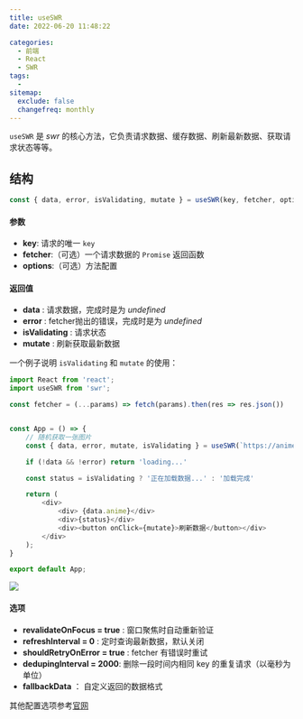 ```yaml
---
title: useSWR
date: 2022-06-20 11:48:22

categories:
  - 前端
  - React
  - SWR
tags:
  - 
sitemap:
  exclude: false
  changefreq: monthly
---
```


`useSWR` 是 *swr* 的核心方法，它负责请求数据、缓存数据、刷新最新数据、获取请求状态等等。

## 结构

```js
const { data, error, isValidating, mutate } = useSWR(key, fetcher, options)
```

#### 参数

-   **key**: 请求的唯一 `key` 
-   **fetcher**:（可选）一个请求数据的 `Promise` 返回函数 
-   **options**:（可选）方法配置

#### 返回值

-   **data** : 请求数据，完成时是为 *undefined*
-   **error** : fetcher抛出的错误，完成时是为 *undefined*
-   **isValidating** : 请求状态
-   **mutate** : 刷新获取最新数据

一个例子说明 `isValidating` 和 `mutate` 的使用：

```js
import React from 'react';
import useSWR from 'swr';

const fetcher = (...params) => fetch(params).then(res => res.json())


const App = () => {
    // 随机获取一张图片
    const { data, error, mutate, isValidating } = useSWR(`https://animechan.vercel.app/api/random`, fetcher)  // useSWR的第一个参数会传入fetcher方法中

    if (!data && !error) return 'loading...'

    const status = isValidating ? '正在加载数据...' : '加载完成'

    return (
        <div>
            <div> {data.anime}</div>
            <div>{status}</div>
            <div><button onClick={mutate}>刷新数据</button></div>
        </div>
    );
}

export default App;
```

![](https://linyc.oss-cn-beijing.aliyuncs.com/useSwr.gif)

#### 选项

-   **revalidateOnFocus = true** : 窗口聚焦时自动重新验证
-   **refreshInterval = 0** : 定时查询最新数据，默认关闭
-   **shouldRetryOnError = true** : fetcher 有错误时重试
-   **dedupingInterval = 2000**: 删除一段时间内相同 key 的重复请求（以毫秒为单位）
-   **fallbackData** ： 自定义返回的数据格式

其他配置选项参考[官网](https://swr.bootcss.com/docs/options)

